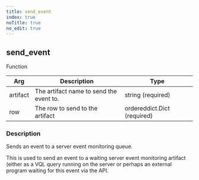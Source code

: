 ```yaml
---
title: send_event
index: true
noTitle: true
no_edit: true
---
```




<div class="vql_item"></div>


## send_event
<span class='vql_type pull-right page-header'>Function</span>



<div class="vqlargs"></div>

Arg | Description | Type
----|-------------|-----
artifact|The artifact name to send the event to.|string (required)
row|The row to send to the artifact|ordereddict.Dict (required)

### Description

Sends an event to a server event monitoring queue.

This is used to send an event to a waiting server event monitoring
artifact (either as a VQL query running on the server or perhaps
an external program waiting for this event via the API.


